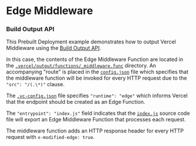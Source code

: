 # Edge Middleware

### Build Output API

This Prebuilt Deployment example demonstrates how to output Vercel Middleware using the [Build Output API](https://vercel.com/docs/build-output-api/v3#features/edge-middleware).

In this case, the contents of the Edge Middleware Function are located in the
[`.vercel/output/functions/_middleware.func`](./.vercel/output/functions/_middleware.func) directory.
An accompanying "route" is placed in the [`config.json`](./.vercel/output/config.json) file which
specifies that the middleware function will be invoked for every HTTP request due to the `"src": "/(.\*)"` clause.

The [`.vc-config.json`](./.vercel/output/functions/_middleware.func/.vc-config.json) file specifies `"runtime": "edge"`
which informs Vercel that the endpoint should be created as an Edge Function.

The `"entrypoint": "index.js"` field indicates that the [`index.js`](.vercel/output/functions/_middleware.func/index.js)
source code file will export an Edge Middleware Function that processes each request.

The middleware function adds an HTTP response header for every HTTP request with `x-modified-edge: true`.
